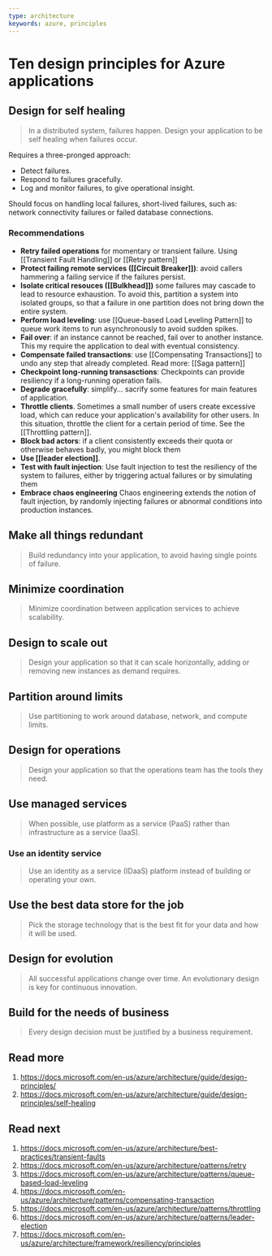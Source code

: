 ```yaml
---
type: architecture
keywords: azure, principles
---
```

# Ten design principles for Azure applications

## Design for self healing

> In a distributed system, failures happen. Design your application to be self healing when failures occur.

Requires a three-pronged approach:
- Detect failures.
- Respond to failures gracefully.
- Log and monitor failures, to give operational insight.

Should focus on handling local failures, short-lived failures, such as: network connectivity failures or failed database connections.

### Recommendations

- **Retry failed operations** for momentary or transient failure. Using [[Transient Fault Handling]] or [[Retry pattern]]
- **Protect failing remote services ([[Circuit Breaker]])**: avoid callers hammering a failing service if the failures persist.
- **Isolate critical resouces ([[Bulkhead]])** some failures may cascade to lead to resource exhaustion. To avoid this, partition a system into isolated groups, so that a failure in one partition does not bring down the entire system.
- **Perform load leveling**: use [[Queue-based Load Leveling Pattern]] to queue work items to run asynchronously to avoid sudden spikes.
- **Fail over**: if an instance cannot be reached, fail over to another instance. This my require the application to deal with eventual consistency.
- **Compensate failed transactions**: use [[Compensating Transactions]] to undo any step that already completed. Read more: [[Saga pattern]]
- **Checkpoint long-running transasctions**: Checkpoints can provide resiliency if a long-running operation fails.
- **Degrade gracefully**: simplify... sacrify some features for main features of application.
- **Throttle clients**. Sometimes a small number of users create excessive load, which can reduce your application's availability for other users. In this situation, throttle the client for a certain period of time. See the [[Throttling pattern]].
- **Block bad actors**: if a client consistently exceeds their quota or otherwise behaves badly, you might block them
- **Use [[leader election]]**.
- **Test with fault injection**: Use fault injection to test the resiliency of the system to failures, either by triggering actual failures or by simulating them
- **Embrace chaos engineering** Chaos engineering extends the notion of fault injection, by randomly injecting failures or abnormal conditions into production instances.

## Make all things redundant

> Build redundancy into your application, to avoid having single points of failure.

## Minimize coordination

> Minimize coordination between application services to achieve scalability.

## Design to scale out

> Design your application so that it can scale horizontally, adding or removing new instances as demand requires.

## Partition around limits

> Use partitioning to work around database, network, and compute limits.

## Design for operations

> Design your application so that the operations team has the tools they need.

## Use managed services

> When possible, use platform as a service (PaaS) rather than infrastructure as a service (IaaS).

### Use an identity service

> Use an identity as a service (IDaaS) platform instead of building or operating your own.

## Use the best data store for the job

> Pick the storage technology that is the best fit for your data and how it will be used.

## Design for evolution

> All successful applications change over time. An evolutionary design is key for continuous innovation.

## Build for the needs of business

> Every design decision must be justified by a business requirement.

## Read more

1. https://docs.microsoft.com/en-us/azure/architecture/guide/design-principles/
2. https://docs.microsoft.com/en-us/azure/architecture/guide/design-principles/self-healing

## Read next

1. https://docs.microsoft.com/en-us/azure/architecture/best-practices/transient-faults
2. https://docs.microsoft.com/en-us/azure/architecture/patterns/retry
3. https://docs.microsoft.com/en-us/azure/architecture/patterns/queue-based-load-leveling
4. https://docs.microsoft.com/en-us/azure/architecture/patterns/compensating-transaction
5. https://docs.microsoft.com/en-us/azure/architecture/patterns/throttling
6. https://docs.microsoft.com/en-us/azure/architecture/patterns/leader-election
7. https://docs.microsoft.com/en-us/azure/architecture/framework/resiliency/principles